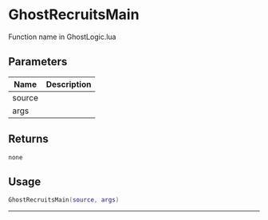 # GhostRecruitsMain

Function name in GhostLogic.lua

## Parameters

| Name   | Description |
| ------ | ----------- |
| source |             |
| args   |             |

## Returns

`none`

## Usage

```lua
GhostRecruitsMain(source, args)
```

---
